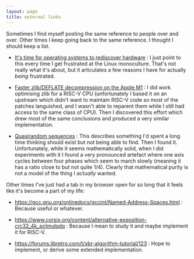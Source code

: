 ```yaml
---
layout: page
title: external links
---
```

Sometimes I find myself posting the same reference to people over and
over.  Other times I keep going back to the same reference.  I thought I
should keep a list.

* [It's time for operating systems to rediscover hardware](https://youtu.be/36myc8wQhLo)
: I just point to this every time I get frustrated at the Linux
monoculture.  That's not really what it's about, but it articulates a
few reasons I have for actually _being_ frustrated.

* [Faster zlib/DEFLATE decompression on the Apple M1](https://dougallj.wordpress.com/2022/08/20/faster-zlib-deflate-decompression-on-the-apple-m1-and-x86/)
: I did work optimising zlib for a RISC-V CPU (unfortunately I based it
on an upstream which didn't want to maintain RISC-V code so most of the
patches languished, and I wasn't able to reparent them while I still had
access to the same class of CPU).  Then I discovered this effort which
drew most of the same conclusions and produced a very similar
implementation.

* [Quasirandom sequences](https://extremelearning.com.au/unreasonable-effectiveness-of-quasirandom-sequences/)
: This describes something I'd spent a long time thinking should exist
but not being able to find.  Then I found it.  Unfortunately, while it
seems mathematically solid, when I did experiments with it I found a
very pronounced artefact where one axis cycles between four phases which
seem to march slowly (meaning it has a ratio close to but not quite
1/4).  Clearly that mathematical purity is not a model of the thing I
_actually_ wanted.

Other times I've just had a tab in my browser open for so long that it
feels like it's become a part of my life:

* <https://gcc.gnu.org/onlinedocs/gccint/Named-Address-Spaces.html>
: Because useful or whatever.

* <https://www.corsix.org/content/alternative-exposition-crc32_4k_pclmulqdq>
: Because I mean to study it and maybe implement it for RISC-V.

* <https://forums.libretro.com/t/xbr-algorithm-tutorial/123>
: Hope to implement, or derive some extended implementation.
